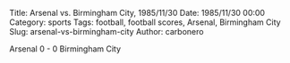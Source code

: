 Title: Arsenal vs. Birmingham City, 1985/11/30
Date: 1985/11/30 00:00
Category: sports
Tags: football, football scores, Arsenal, Birmingham City
Slug: arsenal-vs-birmingham-city
Author: carbonero


Arsenal 0 - 0 Birmingham City
